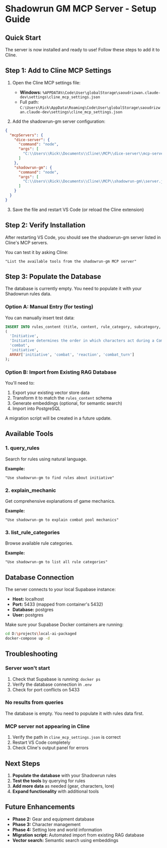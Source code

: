 # Shadowrun GM MCP Server - Setup Guide

## Quick Start

The server is now installed and ready to use! Follow these steps to add it to Cline.

## Step 1: Add to Cline MCP Settings

1. Open the Cline MCP settings file:
   - **Windows:** `%APPDATA%\Code\User\globalStorage\saoudrizwan.claude-dev\settings\cline_mcp_settings.json`
   - Full path: `C:\Users\Rick\AppData\Roaming\Code\User\globalStorage\saoudrizwan.claude-dev\settings\cline_mcp_settings.json`

2. Add the shadowrun-gm server configuration:

```json
{
  "mcpServers": {
    "dice-server": {
      "command": "node",
      "args": [
        "C:\\Users\\Rick\\Documents\\Cline\\MCP\\dice-server\\mcp-server.js"
      ]
    },
    "shadowrun-gm": {
      "command": "node",
      "args": [
        "C:\\Users\\Rick\\Documents\\Cline\\MCP\\shadowrun-gm\\server.js"
      ]
    }
  }
}
```

3. Save the file and restart VS Code (or reload the Cline extension)

## Step 2: Verify Installation

After restarting VS Code, you should see the shadowrun-gm server listed in Cline's MCP servers.

You can test it by asking Cline:
```
"List the available tools from the shadowrun-gm MCP server"
```

## Step 3: Populate the Database

The database is currently empty. You need to populate it with your Shadowrun rules data.

### Option A: Manual Entry (for testing)

You can manually insert test data:

```sql
INSERT INTO rules_content (title, content, rule_category, subcategory, tags) VALUES
(
  'Initiative',
  'Initiative determines the order in which characters act during a Combat Turn. Each character rolls Initiative Dice (usually 1d6 + Reaction) at the start of combat. The result determines when they act in each Combat Phase.',
  'combat',
  'initiative',
  ARRAY['initiative', 'combat', 'reaction', 'combat_turn']
);
```

### Option B: Import from Existing RAG Database

You'll need to:
1. Export your existing vector store data
2. Transform it to match the `rules_content` schema
3. Generate embeddings (optional, for semantic search)
4. Import into PostgreSQL

A migration script will be created in a future update.

## Available Tools

### 1. query_rules
Search for rules using natural language.

**Example:**
```
"Use shadowrun-gm to find rules about initiative"
```

### 2. explain_mechanic
Get comprehensive explanations of game mechanics.

**Example:**
```
"Use shadowrun-gm to explain combat pool mechanics"
```

### 3. list_rule_categories
Browse available rule categories.

**Example:**
```
"Use shadowrun-gm to list all rule categories"
```

## Database Connection

The server connects to your local Supabase instance:
- **Host:** localhost
- **Port:** 5433 (mapped from container's 5432)
- **Database:** postgres
- **User:** postgres

Make sure your Supabase Docker containers are running:
```bash
cd D:\projects\local-ai-packaged
docker-compose up -d
```

## Troubleshooting

### Server won't start
1. Check that Supabase is running: `docker ps`
2. Verify the database connection in `.env`
3. Check for port conflicts on 5433

### No results from queries
The database is empty. You need to populate it with rules data first.

### MCP server not appearing in Cline
1. Verify the path in `cline_mcp_settings.json` is correct
2. Restart VS Code completely
3. Check Cline's output panel for errors

## Next Steps

1. **Populate the database** with your Shadowrun rules
2. **Test the tools** by querying for rules
3. **Add more data** as needed (gear, characters, lore)
4. **Expand functionality** with additional tools

## Future Enhancements

- **Phase 2:** Gear and equipment database
- **Phase 3:** Character management
- **Phase 4:** Setting lore and world information
- **Migration script:** Automated import from existing RAG database
- **Vector search:** Semantic search using embeddings
